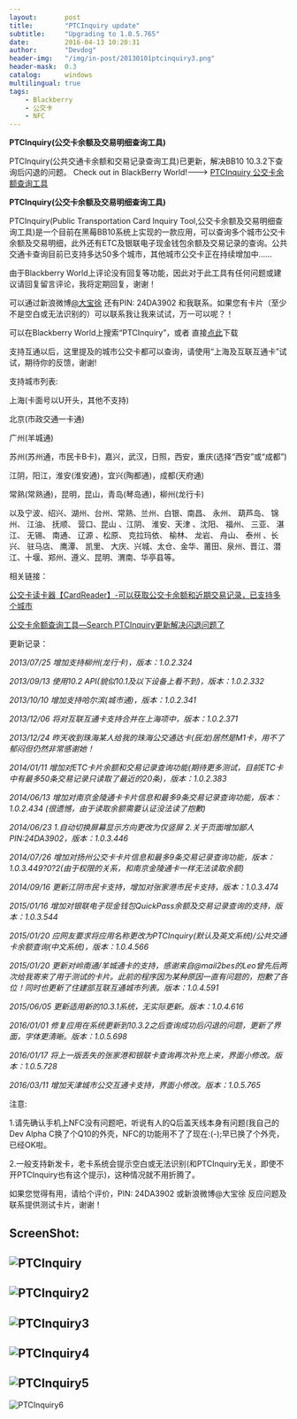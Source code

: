 ```yaml
---
layout:       post
title:        "PTCInquiry update"
subtitle:     "Upgrading to 1.0.5.765"
date:         2016-04-13 10:20:31
author:       "Devdog"
header-img:   "/img/in-post/20130101ptcinquiry3.png"
header-mask:  0.3
catalog:      windows
multilingual: true
tags:
    - Blackberry
    - 公交卡
    - NFC
---
```



**PTCInquiry(公交卡余额及交易明细查询工具)**
 
PTCInquiry(公共交通卡余额和交易记录查询工具)已更新，解决BB10 10.3.2下查询后闪退的问题。 Check out  in BlackBerry World!---> [PTCInquiry 公交卡余额查询工具](https://appworld.blackberry.com/webstore/content/22953873/?countrycode=CN&lang=en) 

**PTCInquiry(公交卡余额及交易明细查询工具)**

PTCInquiry(Public Transportation Card Inquiry Tool,公交卡余额及交易明细查询工具)是一个目前在黑莓BB10系统上实现的一款应用，可以查询多个城市公交卡余额及交易明细，此外还有ETC及银联电子现金钱包余额及交易记录的查询。公共交通卡查询目前已支持多达50多个城市，其他城市公交卡正在持续增加中……

由于Blackberry World上评论没有回复等功能，因此对于此工具有任何问题或建议请回复留言评论，我将定期回复，谢谢！

可以通过新浪微博[@大宝徐](http://www.weibo.com/dabaoxu) 还有PIN: 24DA3902 和我联系。如果您有卡片（至少不是空白或无法识别的）可以联系我让我来试试，万一可以呢？！

可以在Blackberry World上搜索“PTCInquiry”，或者 直接[点此](http://appworld.blackberry.com/webstore/content/22953873/?countrycode=CN&lang=zh_cn)下载

支持互通以后，这里提及的城市公交卡都可以查询，请使用“上海及互联互通卡”试试，期待你的反馈，谢谢!

支持城市列表:

上海(卡面号以U开头，其他不支持)

北京(市政交通一卡通)

广州(羊城通)

苏州(苏州通，市民卡B卡)，嘉兴，武汉，日照，西安，重庆(选择“西安”或“成都”)

江阴，阳江，淮安(淮安通)，宜兴(陶都通)，成都(天府通)

常熟(常熟通)，昆明，昆山，青岛(琴岛通)，柳州(龙行卡)

以及宁波、绍兴、湖州、台州、常熟、兰州、白银、南昌、 永州、 葫芦岛、 锦州、 江油、 抚顺、 营口、昆山 、江阴、 淮安、天津 、沈阳、 福州、 三亚、 湛江、 无锡、 南通、 辽源 、松原、 克拉玛依、 榆林、 龙岩、 舟山、 泰州 、长兴、 驻马店、 鹰潭、 凯里、 大庆、兴城、太仓、金华、莆田、泉州、晋江、潜江、十堰、郑州、遵义、昆明、渭南、华亭县等。

相关链接：

[公交卡读卡器【CardReader】-可以获取公交卡余额和近期交易记录，已支持多个城市](http://cnbbdevgroup.com/forum.php?mod=viewthread&tid=2288)

[公交卡余额查询工具—Search PTCInquiry更新解决闪退问题了](http://www.51blackberry.com/2016/01/06/search-ptcinquiry/)



更新记录：

*2013/07/25 增加支持柳州(龙行卡)，版本：1.0.2.324*

*2013/09/13 使用10.2 API(貌似10.1及以下设备上看不到)，版本：1.0.2.332*

*2013/10/10 增加支持哈尔滨(城市通)，版本：1.0.2.341*

*2013/12/06 将对互联互通卡支持合并在上海项中，版本：1.0.2.371*

*2013/12/24 昨天收到珠海某人给我的珠海公交通达卡(辰龙)居然是M1卡，用不了郁闷但仍然非常感谢她！*

*2014/01/11 增加对ETC卡片余额和交易记录查询功能(期待更多测试，目前ETC卡中有最多50条交易记录只读取了最近的20条)，版本：1.0.2.383*

*2014/06/13 增加对南京金陵通卡卡片信息和最多9条交易记录查询功能，版本：1.0.2.434 (很遗憾，由于读取余额需要认证没法读了抱歉)*

*2014/06/23 1.自动切换屏幕显示方向更改为仅竖屏 2.关于页面增加鄙人PIN:24DA3902，版本：1.0.3.446*

*2014/07/26 增加对扬州公交卡卡片信息和最多9条交易记录查询功能，版本：1.0.3.449?0?2(由于权限的关系，和南京金陵通卡一样无法读取余额)*

*2014/09/16 更新江阴市民卡支持，增加对张家港市民卡支持，版本：1.0.3.474*

*2015/01/16 增加对银联电子现金钱包QuickPass余额及交易记录查询的支持，版本：1.0.3.544*

*2015/01/20 应网友要求将应用名称更改为PTCInquiry(默认及英文系统)/公共交通卡余额查询(中文系统)，版本：1.0.4.566*

*2015/01/20 更新对岭南通/羊城通卡的支持，感谢来自@mail2bes的Leo曾先后两次给我寄来了用于测试的卡片。此前的程序因为某种原因一直有问题的，抱歉了各位！同时也更新了住建部互联互通城市列表。版本：1.0.4.591*

*2015/06/05 更新适用新的10.3.1系统，无实际更新。版本：1.0.4.616*

*2016/01/01 修复应用在系统更新到10.3.2之后查询成功后闪退的问题，更新了界面，字体更清晰。版本：1.0.5.698*

*2016/01/17 将上一版丢失的张家港和银联卡查询再次补充上来，界面小修改。版本：1.0.5.728*

*2016/03/11 增加天津城市公交互通卡支持，界面小修改。版本：1.0.5.765*

注意:

1.请先确认手机上NFC没有问题吧，听说有人的Q后盖天线本身有问题(我自己的Dev Alpha C换了个Q10的外壳，NFC的功能用不了了现在:(-);早已换了个外壳，已经OK啦。

2.一般支持新发卡，老卡系统会提示空白或无法识别(和PTCInquiry无关，即使不开PTCInquiry也有这个提示)，这种情况就不用折腾了。

如果您觉得有用，请给个评价，PIN: 24DA3902 或新浪微博@大宝徐 反应问题及联系提供测试卡片，谢谢！

ScreenShot:
---
![PTCInquiry](/img/in-post/20130101ptcinquiry.png)
---
![PTCInquiry2](/img/in-post/20130101ptcinquiry2.png)
---
![PTCInquiry3](/img/in-post/20130101ptcinquiry3.png)
---
![PTCInquiry4](/img/in-post/20130101ptcinquiry4.png)
---
![PTCInquiry5](/img/in-post/20130101ptcinquiry5.png)
---
![PTCInquiry6](/img/in-post/20130101ptcinquiry6.png)